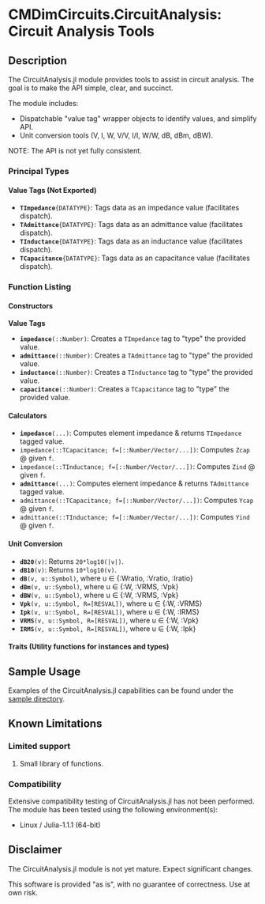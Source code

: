 # CMDimCircuits.CircuitAnalysis: Circuit Analysis Tools

## Description

The CircuitAnalysis.jl module provides tools to assist in circuit analysis.  The goal is to make the API simple, clear, and succinct.

The module includes:

 - Dispatchable "value tag" wrapper objects to identify values, and simplify API.
 - Unit conversion tools (V, I, W, V/V, I/I, W/W, dB, dBm, dBW).

NOTE: The API is not yet fully consistent.

### Principal Types

#### Value Tags (Not Exported)

 - **`TImpedance`**`{DATATYPE}`: Tags data as an impedance value (facilitates dispatch).
 - **`TAdmittance`**`{DATATYPE}`: Tags data as an admittance value (facilitates dispatch).
 - **`TInductance`**`{DATATYPE}`: Tags data as an inductance value (facilitates dispatch).
 - **`TCapacitance`**`{DATATYPE}`: Tags data as an capacitance value (facilitates dispatch).

### Function Listing

#### Constructors

**Value Tags**

 - **`impedance`**`(::Number)`: Creates a `TImpedance` tag to "type" the provided value.
 - **`admittance`**`(::Number)`: Creates a `TAdmittance` tag to "type" the provided value.
 - **`inductance`**`(::Number)`: Creates a `TInductance` tag to "type" the provided value.
 - **`capacitance`**`(::Number)`: Creates a `TCapacitance` tag to "type" the provided value.

#### Calculators

 - **`impedance`**`(...)`: Computes element impedance & returns `TImpedance` tagged value.
  - `impedance(::TCapacitance; f=[::Number/Vector/...])`: Computes `Zcap` @ given `f`.
  - `impedance(::TInductance; f=[::Number/Vector/...])`: Computes `Zind` @ given `f`.
 - **`admittance`**`(...)`: Computes element impedance & returns `TAdmittance` tagged value.
  - `admittance(::TCapacitance; f=[::Number/Vector/...])`: Computes `Ycap` @ given `f`.
  - `admittance(::TInductance; f=[::Number/Vector/...])`: Computes `Yind` @ given `f`.

#### Unit Conversion

 - **`dB20`**`(v)`: Returns `20*log10(|v|)`.
 - **`dB10`**`(v)`: Returns `10*log10(v)`.
 - **`dB`**`(v, u::Symbol)`, where u &isin; {:Wratio, :Vratio, :Iratio}
 - **`dBm`**`(v, u::Symbol)`, where u &isin; {:W, :VRMS, :Vpk}
 - **`dBW`**`(v, u::Symbol)`, where u &isin; {:W, :VRMS, :Vpk}
 - **`Vpk`**`(v, u::Symbol, R=[RESVAL])`, where u &isin; {:W, :VRMS}
 - **`Ipk`**`(v, u::Symbol, R=[RESVAL])`, where u &isin; {:W, :IRMS}
 - **`VRMS`**`(v, u::Symbol, R=[RESVAL])`, where u &isin; {:W, :Vpk}
 - **`IRMS`**`(v, u::Symbol, R=[RESVAL])`, where u &isin; {:W, :Ipk}

#### Traits (Utility functions for instances and types)

<a name="SampleUsage"></a>
## Sample Usage

Examples of the CircuitAnalysis.jl capabilities can be found under the [sample directory](sample/).

## Known Limitations

### Limited support

 1. Small library of functions.

### Compatibility

Extensive compatibility testing of CircuitAnalysis.jl has not been performed.  The module has been tested using the following environment(s):

 - Linux / Julia-1.1.1 (64-bit)

## Disclaimer

The CircuitAnalysis.jl module is not yet mature.  Expect significant changes.

This software is provided "as is", with no guarantee of correctness.  Use at own risk.
